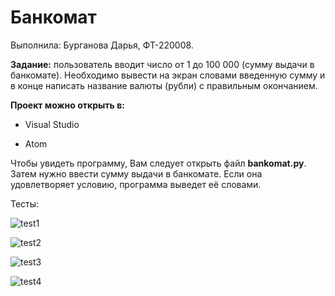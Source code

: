 # Банкомат
Выполнила: Бурганова Дарья, ФТ-220008.

**Задание:** пользователь вводит число от 1 до 100 000 (сумму выдачи в банкомате). Необходимо вывести на экран словами введенную сумму и в конце написать название валюты (рубли) с правильным окончанием. 

**Проект можно открыть в:**

- Visual Studio 

- Atom

Чтобы увидеть программу, Вам следует открыть файл **bankomat.py**. Затем нужно ввести сумму выдачи в банкомате. Если она удовлетворяет условию, программа выведет её словами.

Тесты:

![test1](https://sun9-51.userapi.com/impg/baCFK10H2bqIdBjIu7zt5B_JVf9vdIeftPLcGQ/O3wWR4BlJ3s.jpg?size=440x117&quality=96&sign=d3c70663124ee96201fd0e72dbd43273&type=album)

![test2](https://sun9-31.userapi.com/impg/QKaGcP5A-be2axHCHXMyWlzSQwYs1ivReslJEw/uF9tJEG5w6E.jpg?size=402x131&quality=96&sign=735bad7e55c6402b267b66483fcd28b4&type=album)

![test3](https://sun9-53.userapi.com/impg/PsFBkvWHtznZV4GqxAL34GANTx_X0LcuwzoytA/NQpZkvgWTZ4.jpg?size=447x113&quality=96&sign=2956bbbab0a8766ef624906dd70ba8dc&type=album)

![test4](https://sun9-71.userapi.com/impg/noT68LvtZUchsCAktzXwzQ9kQQVMIKyhwyZzow/RSBfxLNHqnY.jpg?size=450x109&quality=96&sign=0108d1fa935bcd2f43b832be14063095&type=album)